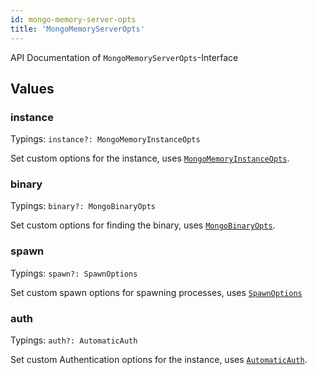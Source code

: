 ```yaml
---
id: mongo-memory-server-opts
title: 'MongoMemoryServerOpts'
---
```


API Documentation of `MongoMemoryServerOpts`-Interface

## Values

### instance

Typings: `instance?: MongoMemoryInstanceOpts`

Set custom options for the instance, uses [`MongoMemoryInstanceOpts`](TODO).

### binary

Typings: `binary?: MongoBinaryOpts`

Set custom options for finding the binary, uses [`MongoBinaryOpts`](TODO).

### spawn

Typings: `spawn?: SpawnOptions`

Set custom spawn options for spawning processes, uses [`SpawnOptions`](https://nodejs.org/api/child_process.html#child_processspawncommand-args-options)

### auth

Typings: `auth?: AutomaticAuth`

Set custom Authentication options for the instance, uses [`AutomaticAuth`](TODO).
